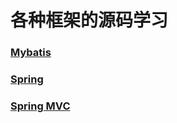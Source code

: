 # 各种框架的源码学习
### [Mybatis](https://github.com/YangGuang19/framework-learning/blob/master/mybatis-learning/Mybatis.md)

### [Spring](https://github.com/YangGuang19/framework-learning/blob/master/spring-learning/Spring.md)

### [Spring MVC](https://github.com/YangGuang19/framework-learning/blob/master/springmvc-learning/SpringMVC.md)

